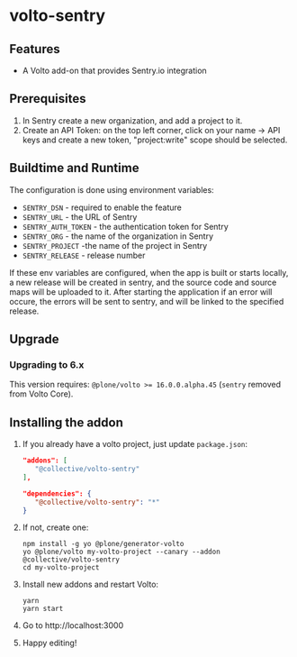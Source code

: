 # volto-sentry

## Features

- A Volto add-on that provides Sentry.io integration

## Prerequisites
  
  1. In Sentry create a new organization, and add a project to it.
  2. Create an API Token: on the top left corner, click on your name -> API keys and create a new token, "project:write" scope should be selected.

## Buildtime and Runtime
The configuration is done using environment variables:

  * `SENTRY_DSN` - required to enable the feature
  * `SENTRY_URL` - the URL of Sentry
  * `SENTRY_AUTH_TOKEN` - the authentication token for Sentry
  * `SENTRY_ORG` - the name of the organization in Sentry
  * `SENTRY_PROJECT` -the name of the project in Sentry
  * `SENTRY_RELEASE` - release number
  
  If these env variables are configured, when the app is built or starts locally, a new release will be created in sentry, and the source code and source maps will be uploaded to it. After starting the application if an error will occure, the errors will be sent to sentry, and will be linked to the specified release.

## Upgrade

### Upgrading to 6.x

This version requires: `@plone/volto >= 16.0.0.alpha.45` (`sentry` removed from Volto Core).

## Installing the addon

1. If you already have a volto project, just update `package.json`:

   ```JSON
   "addons": [
      "@collective/volto-sentry"
   ],

   "dependencies": {
      "@collective/volto-sentry": "*"
   }
   ```

1. If not, create one:

   ```
   npm install -g yo @plone/generator-volto
   yo @plone/volto my-volto-project --canary --addon @collective/volto-sentry
   cd my-volto-project
   ```


1. Install new addons and restart Volto:

   ```
   yarn
   yarn start
   ```

1. Go to http://localhost:3000

1. Happy editing!
